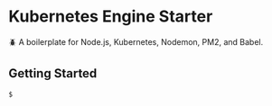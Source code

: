# Kubernetes Engine Starter

:beetle: A boilerplate for Node.js, Kubernetes, Nodemon, PM2, and Babel.

## Getting Started

```bash
$
```
